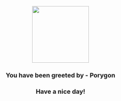<p align="center">
            <img src="https://raw.githubusercontent.com/PokeAPI/sprites/master/sprites/pokemon/137.png" width="150" height="150">
          </p>
          <h3 align="center">You have been greeted by - <b>Porygon</b></h3>
          <h3 align="center">Have a nice day!</h3>
        